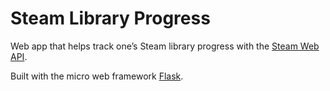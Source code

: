 # Steam Library Progress

Web app that helps track one’s Steam library progress with the [Steam Web API](https://developer.valvesoftware.com/wiki/Steam_Web_API).

Built with the micro web framework [Flask](https://flask.palletsprojects.com/).
